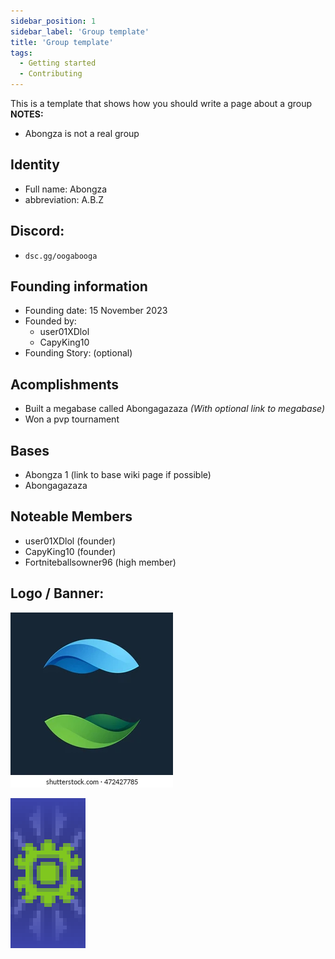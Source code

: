 ```yaml
---
sidebar_position: 1
sidebar_label: 'Group template'
title: 'Group template'
tags:
  - Getting started
  - Contributing
---
```


This is a template that shows how you should write a page about a group
**NOTES:**
* Abongza is not a real group

## Identity
* Full name: Abongza
* abbreviation: A.B.Z

## Discord:
* `dsc.gg/oogabooga`

## Founding information
* Founding date: 15 November 2023
* Founded by: 
  * user01XDlol
  * CapyKing10
* Founding Story: (optional)
>

## Acomplishments
- Built a megabase called Abongagazaza *(With optional link to megabase)*
- Won a pvp tournament

## Bases
- Abongza 1 (link to base wiki page if possible)
- Abongagazaza

## Noteable Members
- user01XDlol (founder)
- CapyKing10 (founder)
- Fortniteballsowner96 (high member)

## Logo / Banner:
![logo](../../static/img/groups/Abongza/logo.png)

![banner](../../static/img/groups/Abongza/banner.png)